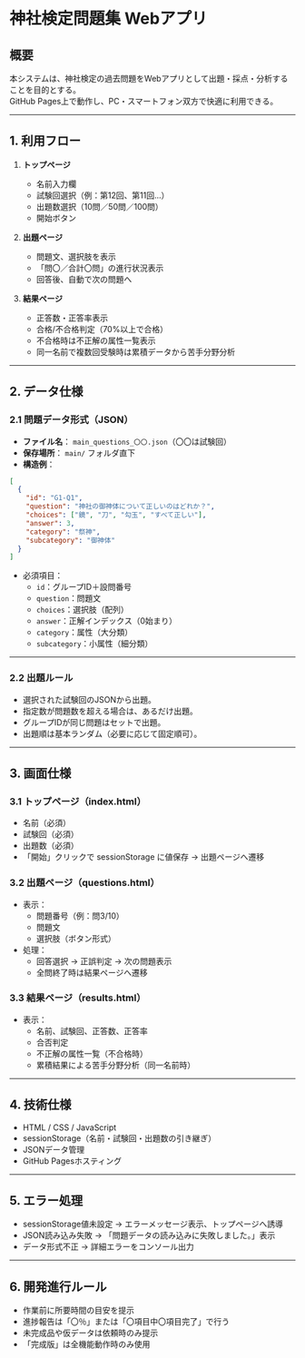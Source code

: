 # 神社検定問題集 Webアプリ

## 概要
本システムは、神社検定の過去問題をWebアプリとして出題・採点・分析することを目的とする。  
GitHub Pages上で動作し、PC・スマートフォン双方で快適に利用できる。

---

## 1. 利用フロー

1. **トップページ**
   - 名前入力欄
   - 試験回選択（例：第12回、第11回…）
   - 出題数選択（10問／50問／100問）
   - 開始ボタン

2. **出題ページ**
   - 問題文、選択肢を表示
   - 「問〇／合計〇問」の進行状況表示
   - 回答後、自動で次の問題へ

3. **結果ページ**
   - 正答数・正答率表示
   - 合格/不合格判定（70%以上で合格）
   - 不合格時は不正解の属性一覧表示
   - 同一名前で複数回受験時は累積データから苦手分野分析

---

## 2. データ仕様

### 2.1 問題データ形式（JSON）
- **ファイル名**： `main_questions_〇〇.json`（〇〇は試験回）
- **保存場所**： `main/` フォルダ直下
- **構造例**：
```json
[
  {
    "id": "G1-Q1",
    "question": "神社の御神体について正しいのはどれか？",
    "choices": ["鏡", "刀", "勾玉", "すべて正しい"],
    "answer": 3,
    "category": "祭神",
    "subcategory": "御神体"
  }
]
```

- 必須項目：
  - `id`：グループID＋設問番号
  - `question`：問題文
  - `choices`：選択肢（配列）
  - `answer`：正解インデックス（0始まり）
  - `category`：属性（大分類）
  - `subcategory`：小属性（細分類）

---

### 2.2 出題ルール
- 選択された試験回のJSONから出題。
- 指定数が問題数を超える場合は、あるだけ出題。
- グループIDが同じ問題はセットで出題。
- 出題順は基本ランダム（必要に応じて固定順可）。

---

## 3. 画面仕様

### 3.1 トップページ（index.html）
- 名前（必須）
- 試験回（必須）
- 出題数（必須）
- 「開始」クリックで sessionStorage に値保存 → 出題ページへ遷移

### 3.2 出題ページ（questions.html）
- 表示：
  - 問題番号（例：問3/10）
  - 問題文
  - 選択肢（ボタン形式）
- 処理：
  - 回答選択 → 正誤判定 → 次の問題表示
  - 全問終了時は結果ページへ遷移

### 3.3 結果ページ（results.html）
- 表示：
  - 名前、試験回、正答数、正答率
  - 合否判定
  - 不正解の属性一覧（不合格時）
  - 累積結果による苦手分野分析（同一名前時）

---

## 4. 技術仕様

- HTML / CSS / JavaScript
- sessionStorage（名前・試験回・出題数の引き継ぎ）
- JSONデータ管理
- GitHub Pagesホスティング

---

## 5. エラー処理

- sessionStorage値未設定 → エラーメッセージ表示、トップページへ誘導
- JSON読み込み失敗 → 「問題データの読み込みに失敗しました。」表示
- データ形式不正 → 詳細エラーをコンソール出力

---

## 6. 開発進行ルール
- 作業前に所要時間の目安を提示
- 進捗報告は「〇％」または「〇項目中〇項目完了」で行う
- 未完成品や仮データは依頼時のみ提示
- 「完成版」は全機能動作時のみ使用
